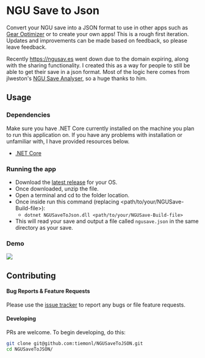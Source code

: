 # NGU Save to Json

Convert your NGU save into a JSON format to use in other apps such as [Gear Optimizer](https://gmiclotte.github.io/gear-optimizer/#/) or to create your own apps! This is a rough first iteration. Updates and improvements can be made based on feedback, so please leave feedback.

Recently https://ngusav.es went down due to the domain expiring, along with the sharing functionality. I created this as a way for people to still be able to get their save in a json format. Most of the logic here comes from jlweston's [NGU Save Analyser](https://github.com/jlweston/ngu-save-analyser), so a huge thanks to him.

## Usage

### Dependencies
Make sure you have .NET Core currently installed on the machine you plan to run this application on. If you have any problems with installation or unfamiliar with, I have provided resources below.

- [.NET Core](https://dotnet.microsoft.com/download)

### Running the app
- Download the [latest release](https://github.com/tiemonl/NGUSaveToJSON/releases/latest) for your OS.
- Once downloaded, unzip the file.
- Open a terminal and cd to the folder location.
- Once inside run this command (replacing <path/to/your/NGUSave-Build-file>):
    - `dotnet NGUSaveToJson.dll <path/to/your/NGUSave-Build-file>`
- This will read your save and output a file called `ngusave.json` in the same directory as your save.

### Demo

![](https://imgur.com/gGKEkTf.png)

## Contributing

#### Bug Reports & Feature Requests

Please use the [issue tracker](https://github.com/tiemonl/NGUSaveToJSON/issues) to report any bugs or file feature requests.

#### Developing

PRs are welcome. To begin developing, do this:

```bash
git clone git@github.com:tiemonl/NGUSaveToJSON.git
cd NGUSaveToJSON/
```
